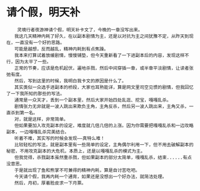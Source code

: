 # 请个假，明天补
        灵境行者夜游神请个假，明天补卡文了，今晚的一章没写出来。
       我这几天精神内耗了好久，在以副本剧情为主，还是以对抗为主之间犹豫不定，从昨天到现在，一直没有一个好的思路。
       可能是越想，反而越乱，精神内耗到有点焦躁。
       我本来打算试着放缓剧情，慢慢铺垫，但今天重新看了一下进副本后的内容，发现这样不行，因为太平了一些。
       正常的节奏，应该是危机起伏，遍地杀戮，然后中间穿插一章，或半章平淡剧情，让读者张弛有度。
       然后，写到这里的时候，我明白我卡文的原因是什么了。
       其实类似一众选手进副本的桥段，大家也耳熟能详，算是网文里司空见惯的剧情，但我回忆了一下我所知的那些的写法。
       通常是一众天才，丢到一个副本里，然后大家开始四处乱逛、挖宝，嘎嘎乱杀。
       剧情张力无非就是一波人跳出来欺负主角，主角反杀，然后另一波人跳出来，主角又杀，一直杀到第一名。
       对，就是这样，非常简单。
       但如果要加入攻克副本的设定，难度就几倍几倍的上涨。因为你需要把嘎嘎乱杀和一边攻略副本，一边嘎嘎乱杀完美结合。
       听着不难，其实写的时候会发现——真特么难！
       比较轻松的写法，就是副本里有一些简单的设定，主角偶尔利用一下，但不用去破解副本的秘密，不用攻克副本的大危机，本质上，还是以嘎嘎乱杀的模式为主。
       但我觉得，杀戮副本虽然重杀戮，但如果副本的部分太简单，嘎嘎乱杀，结束......有点没意思。
       于是就出现了鱼和熊掌不可兼得的精神内耗，算是自讨苦吃吧。
       今天请个假，我再内耗一个通宵，如果还是没想出一个好办法，就简洁处理。
       然后，月初，厚着脸皮求一下月票。
